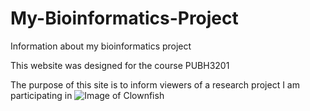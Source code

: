 # My-Bioinformatics-Project

Information about my bioinformatics project 



This website was designed for the course PUBH3201 




The purpose of this site is to inform viewers of a research project I am participating in 
![Image of Clownfish](https://e7.pngegg.com/pngimages/976/62/png-clipart-orange-clownfish-illustration-angelfish-maroon-clownfish-seafood-clown-fish-yellow-leave-the-material-orange.png)
